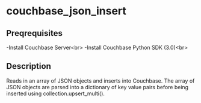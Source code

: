 # couchbase_json_insert

## Preqrequisites
-Install Couchbase Server<br\>
-Install Couchbase Python SDK (3.0)<br\>

## Description
Reads in an array of JSON objects and inserts into Couchbase. The array of JSON objects are parsed into a dictionary of key value pairs before being inserted using collection.upsert_multi().
